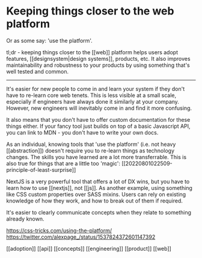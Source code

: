 # Keeping things closer to the web platform

Or as some say: 'use the platform'.

tl;dr - keeping things closer to the [[web]] platform helps users adopt features, [[designsystem|design systems]], products, etc. It also improves maintainability and robustness to your products by using something that's well tested and common.

---

It's easier for new people to come in and learn your system if they don't have to re-learn core web tenets. This is less visible at a small scale, especially if engineers have always done it similarly at your company. However, new engineers will inevitably come in and find it more confusing.

It also means that you don't have to offer custom documentation for these things either. If your fancy tool just builds on top of a basic Javascript API, you can link to MDN - you don't have to write your own docs.

As an individual, knowing tools that 'use the platform' (i.e. not heavy [[abstraction]]) doesn't require you to re-learn things as technology changes. The skills you have learned are a lot more transferrable. This is also true for things that are a little too 'magic': [[20220801022509-principle-of-least-surprise]]

NextJS is a very powerful tool that offers a lot of DX wins, but you have to learn how to use [[nextjs]], not [[js]]. As another example, using something like CSS custom properties over SASS mixins. Users can rely on existing knowledge of how they work, and how to break out of them if required.

It's easier to clearly communicate concepts when they relate to something already known.

https://css-tricks.com/using-the-platform/
https://twitter.com/alexpage_/status/1537824372601147392

[[adoption]]
[[api]]
[[concepts]]
[[engineering]]
[[product]]
[[web]]